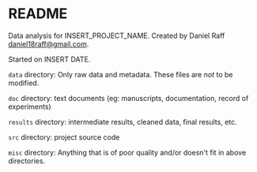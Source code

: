 # README

Data analysis for INSERT_PROJECT_NAME.
Created by Daniel Raff daniel18raff@gmail.com.

Started on INSERT DATE.

`data` directory: Only raw data and metadata. These files are *not* to
be modified.

`doc` directory: text documents (eg: manuscripts, documentation, record of experiments)

`results` directory: intermediate results, cleaned data, final results, etc.

`src` directory: project source code

`misc` directory: Anything that is of poor quality and/or doesn't fit in above directories.
